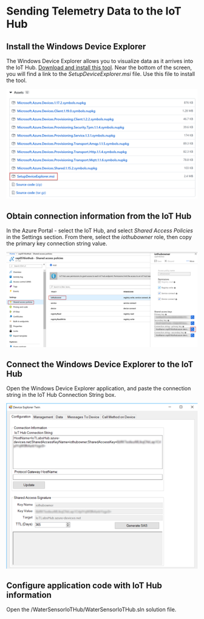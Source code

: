 # Sending Telemetry Data to the IoT Hub

## Install the Windows Device Explorer
The Windows Device Explorer allows you to visualize data as it arrives into the IoT Hub. 
[Download and install this tool](https://aka.ms/aziotdevexp). Near the bottom of the screen, you will find a link to the *SetupDeviceExplorer.msi* file. Use this file to install the tool.

![Windows Device Explorer Setup](./images/deviceexplorersetup.png)

## Obtain connection information from the IoT Hub
In the Azure Portal - select the IoT Hub, and select *Shared Access Policies* in the Settings section. From there, select the *iothubowner* role, then copy the primary key connection string value. 

![Shared Access Policies](./images/SharedAccessPolicies.png)

## Connect the Windows Device Explorer to the IoT Hub
Open the Windows Device Explorer application, and paste the connection string in the IoT Hub Connection String box.

![IoT Hub Connection String](./images/deviceexplorerconnection.png)

## Configure application code with IoT Hub information
Open the /WaterSensorIoTHub/WaterSensorIoTHub.sln solution file. 